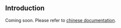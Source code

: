 ## Introduction

Coming soon. Please refer to [chinese documentation](../../zh_cn/get_started/installation.md).

